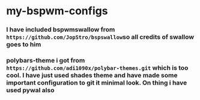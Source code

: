 # my-bspwm-configs

### I have included bspwmswallow from `https://github.com/JopStro/bspswallow`so all credits of swallow goes to him

### polybars-theme i got from `https://github.com/adi1090x/polybar-themes.git` which is too cool. I have just used shades theme and have made some important configuration to git it minimal look. On thing i have used pywal also 


